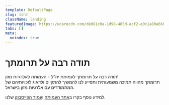 ```yaml
---
template: DefaultPage
slug: תרומה
className: landing
featuredImage: https://ucarecdn.com/de081c0a-1d98-485d-acf2-e0c1a80a6661/
tabs: []
meta:
  noindex: true
---
```

# תודה רבה על תרומתך
תודה רבה על תרומתך לעמותת יה“ל - העמותה לאלרגיות מזון!  
תרומתך מהווה תמיכה משמעותית ותסייע לנו להמשיך להתקיים ולדאוג לזכויותיהם של המתמודדים עם אלרגיות מזון בישראל.

למידע נוסף בקרו ב[אתר העמותה](/) ו[עמוד הפייסבוק](https://www.facebook.com/Foodallergy.il/) שלנו.